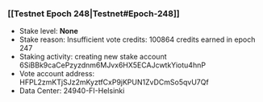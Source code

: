 ### [[Testnet Epoch 248|Testnet#Epoch-248]]
* Stake level: **None**
* Stake reason: Insufficient vote credits: 100864 credits earned in epoch 247
* Staking activity: creating new stake account 6SiBBk9caCePzyzdnm6MJvx6HX5ECAJcwtkYiotu4hnP
* Vote account address: HFPL2zmKTjSJz2mKyztfCxP9jKPUN1ZvDCmSo5qvU7Qf
* Data Center: 24940-FI-Helsinki